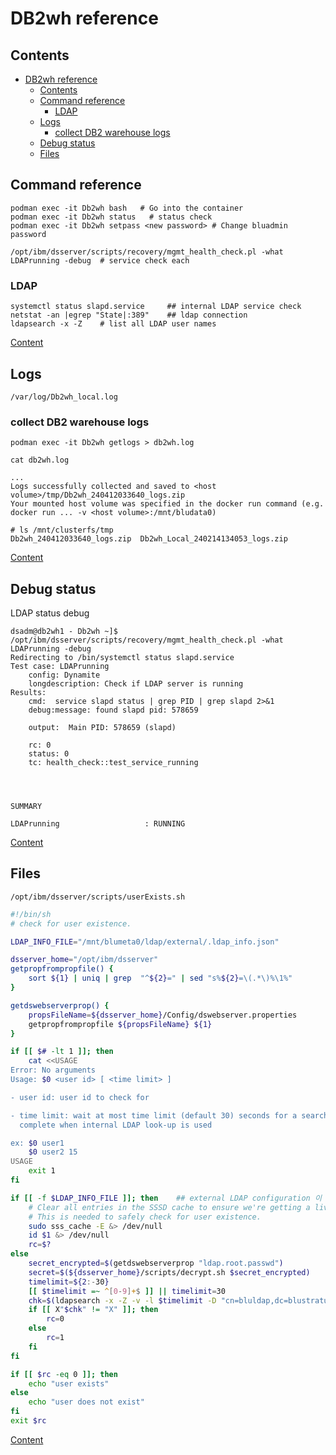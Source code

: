 # DB2wh reference   

## Contents

- [DB2wh reference](#db2wh-reference)
  - [Contents](#contents)
  - [Command reference](#command-reference)
    - [LDAP](#ldap)
  - [Logs](#logs)
    - [collect DB2 warehouse logs](#collect-db2-warehouse-logs)
  - [Debug status](#debug-status)
  - [Files](#files)


## Command reference  

```
podman exec -it Db2wh bash   # Go into the container   
podman exec -it Db2wh status   # status check  
podman exec -it Db2wh setpass <new password> # Change bluadmin password   

/opt/ibm/dsserver/scripts/recovery/mgmt_health_check.pl -what LDAPrunning -debug  # service check each   
```

### LDAP
```
systemctl status slapd.service     ## internal LDAP service check  
netstat -an |egrep "State|:389"    ## ldap connection 
ldapsearch -x -Z    # list all LDAP user names   
```
[Content](#contents)  

## Logs  
```
/var/log/Db2wh_local.log    
```

### collect DB2 warehouse logs
```
podman exec -it Db2wh getlogs > db2wh.log
```

```
cat db2wh.log

...
Logs successfully collected and saved to <host volume>/tmp/Db2wh_240412033640_logs.zip 
Your mounted host volume was specified in the docker run command (e.g. docker run ... -v <host volume>:/mnt/bludata0)
```

```
# ls /mnt/clusterfs/tmp
Db2wh_240412033640_logs.zip  Db2wh_Local_240214134053_logs.zip
```


[Content](#contents)    

## Debug status

LDAP status debug   
```
dsadm@db2wh1 - Db2wh ~]$ /opt/ibm/dsserver/scripts/recovery/mgmt_health_check.pl -what LDAPrunning -debug
Redirecting to /bin/systemctl status slapd.service
Test case: LDAPrunning
	config: Dynamite
	longdescription: Check if LDAP server is running
Results:
	cmd:  service slapd status | grep PID | grep slapd 2>&1
	debug:message: found slapd pid: 578659

	output:  Main PID: 578659 (slapd)

	rc: 0
	status: 0
	tc: health_check::test_service_running




SUMMARY

LDAPrunning                   : RUNNING

```
[Content](#contents) 

## Files

```
/opt/ibm/dsserver/scripts/userExists.sh      
```

```sh
#!/bin/sh
# check for user existence.

LDAP_INFO_FILE="/mnt/blumeta0/ldap/external/.ldap_info.json"

dsserver_home="/opt/ibm/dsserver"
getpropfrompropfile() {
    sort ${1} | uniq | grep  "^${2}=" | sed "s%${2}=\(.*\)%\1%"
}

getdswebserverprop() {
    propsFileName=${dsserver_home}/Config/dswebserver.properties
    getpropfrompropfile ${propsFileName} ${1}
}

if [[ $# -lt 1 ]]; then
    cat <<USAGE
Error: No arguments
Usage: $0 <user id> [ <time limit> ]

- user id: user id to check for

- time limit: wait at most time limit (default 30) seconds for a search to
  complete when internal LDAP look-up is used

ex: $0 user1
    $0 user2 15
USAGE
    exit 1
fi

if [[ -f $LDAP_INFO_FILE ]]; then    ## external LDAP configuration 이 있으면. 
    # Clear all entries in the SSSD cache to ensure we're getting a live result
    # This is needed to safely check for user existence.
    sudo sss_cache -E &> /dev/null
    id $1 &> /dev/null
    rc=$?
else
    secret_encrypted=$(getdswebserverprop "ldap.root.passwd")
    secret=$(${dsserver_home}/scripts/decrypt.sh $secret_encrypted)
    timelimit=${2:-30}
    [[ $timelimit =~ ^[0-9]+$ ]] || timelimit=30
    chk=$(ldapsearch -x -Z -v -l $timelimit -D "cn=bluldap,dc=blustratus,dc=com" -w $secret -b "dc=blustratus,dc=com" 2> /dev/null | grep uid: | grep -w $1 | cut -f2 -d:)
    if [[ X"$chk" != "X" ]]; then
        rc=0
    else
        rc=1
    fi
fi

if [[ $rc -eq 0 ]]; then
    echo "user exists"
else
    echo "user does not exist"
fi
exit $rc
```

[Content](#contents) 


